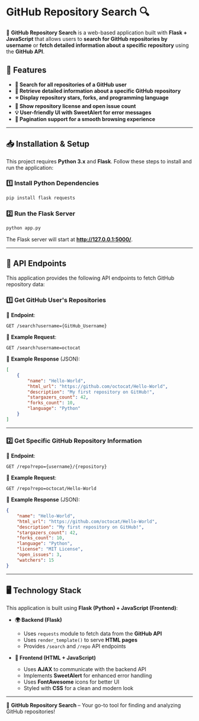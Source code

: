 # GitHub Repository Search 🔍

🚀 **GitHub Repository Search** is a web-based application built with **Flask + JavaScript** that allows users to **search for GitHub repositories by username** or **fetch detailed information about a specific repository** using the **GitHub API**.

## **📌 Features**
- **🔎 Search for all repositories of a GitHub user**
- **📂 Retrieve detailed information about a specific GitHub repository**
- **⭐ Display repository stars, forks, and programming language**
- **📜 Show repository license and open issue count**
- **💡 User-friendly UI with SweetAlert for error messages**
- **🚀 Pagination support for a smooth browsing experience**

---

## **📥 Installation & Setup**
This project requires **Python 3.x** and **Flask**. Follow these steps to install and run the application:

### **1️⃣ Install Python Dependencies**
```bash
pip install flask requests
```

### **2️⃣ Run the Flask Server**
```bash
python app.py
```
The Flask server will start at **http://127.0.0.1:5000/**.

---

## **🔧 API Endpoints**
This application provides the following API endpoints to fetch GitHub repository data:

### **1️⃣ Get GitHub User's Repositories**
📌 **Endpoint**:  
```http
GET /search?username={GitHub_Username}
```
📌 **Example Request**:
```http
GET /search?username=octocat
```
📌 **Example Response** (JSON):
```json
[
    {
        "name": "Hello-World",
        "html_url": "https://github.com/octocat/Hello-World",
        "description": "My first repository on GitHub!",
        "stargazers_count": 42,
        "forks_count": 10,
        "language": "Python"
    }
]
```

---

### **2️⃣ Get Specific GitHub Repository Information**
📌 **Endpoint**:  
```http
GET /repo?repo={username}/{repository}
```
📌 **Example Request**:
```http
GET /repo?repo=octocat/Hello-World
```
📌 **Example Response** (JSON):
```json
{
    "name": "Hello-World",
    "html_url": "https://github.com/octocat/Hello-World",
    "description": "My first repository on GitHub!",
    "stargazers_count": 42,
    "forks_count": 10,
    "language": "Python",
    "license": "MIT License",
    "open_issues": 3,
    "watchers": 15
}
```

---

## **🖥️ Technology Stack**
This application is built using **Flask (Python) + JavaScript (Frontend)**:

- **🌍 Backend (Flask)**
  - Uses `requests` module to fetch data from the **GitHub API**
  - Uses `render_template()` to serve **HTML pages**
  - Provides `/search` and `/repo` API endpoints

- **🎨 Frontend (HTML + JavaScript)**
  - Uses **AJAX** to communicate with the backend API
  - Implements **SweetAlert** for enhanced error handling
  - Uses **FontAwesome** icons for better UI
  - Styled with **CSS** for a clean and modern look

---


🚀 **GitHub Repository Search** – Your go-to tool for finding and analyzing GitHub repositories!


